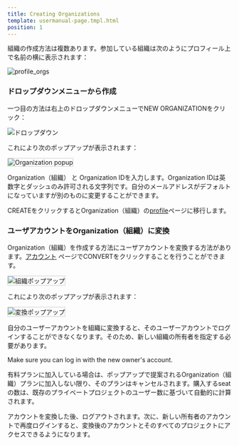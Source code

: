 ```yaml
---
title: Creating Organizations
template: usermanual-page.tmpl.html
position: 1
---
```


組織の作成方法は複数あります。参加している組織は次のようにプロフィール上で名前の横に表示されます：

![profile_orgs][4]

### ドロップダウンメニューから作成

一つ目の方法は右上のドロップダウンメニューでNEW ORGANIZATIONをクリック：

![ドロップダウン][1]

これにより次のポップアップが表示されます：

<img src="/images/user-manual/organizations/new-organization.jpg" alt="Organization popup" style="border: 1px solid #ccc">

Organization（組織） と Organization IDを入力します。Organization IDは英数字とダッシュのみ許可される文字列です。自分のメールアドレスがデフォルトになっていますが別のものに変更することができます。

CREATEをクリックするとOrganization（組織）の[profile][2]ページに移行します。 

### ユーザアカウントをOrganization（組織）に変換

Organization（組織）を作成する方法にユーザアカウントを変換する方法があります。[アカウント][3] ページでCONVERTをクリックすることを行うことができます。

<img src="/images/user-manual/organizations/convert.png" alt="組織ポップアップ" style="border: 1px solid #ccc">

これにより次のポップアップが表示されます：

<img src="/images/user-manual/organizations/convert-popup.png" alt="変換ポップアップ" style="border: 1px solid #ccc">

自分のユーザーアカウントを組織に変換すると、そのユーザーアカウントでログインすることができなくなります。そのため、新しい組織の所有者を指定する必要があります。

<div class="alert alert-info">
Make sure you can log in with the new owner's account.
</div>

有料プランに加入している場合は、ポップアップで提案されるOrganization（組織）プランに加入しない限り、そのプランはキャンセルされます。購入するseatの数は、既存のプライベートプロジェクトのユーザー数に基づいて自動的に計算されます。

アカウントを変換した後、ログアウトされます。次に、新しい所有者のアカウントで再度ログインすると、変換後のアカウントとそのすべてのプロジェクトにアクセスできるようになります。

[1]: /images/user-manual/organizations/dropdown.png "New Organization menu option"
[2]: /user-manual/profile
[3]: /user-manual/profile/account
[4]: /images/user-manual/organizations/organizations.jpg "Organizations"

